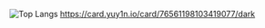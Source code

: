 ![Top Langs](https://github-readme-stats.vercel.app/api?username=IamRuaRua&theme=dracula&show_icons=true)
https://card.yuy1n.io/card/76561198103419077/dark
